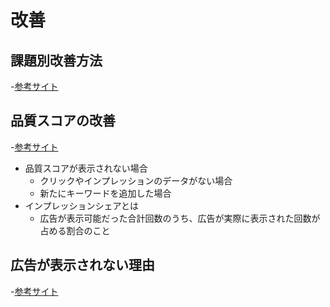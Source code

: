 # 改善


## 課題別改善方法
-[参考サイト](https://n-works.link/blog/webad/listingad-improvement)

## 品質スコアの改善
-[参考サイト](https://n-works.link/blog/webad/listing-ads-quality-score)
- 品質スコアが表示されない場合
    - クリックやインプレッションのデータがない場合
    - 新たにキーワードを追加した場合
- インプレッションシェアとは
    -  広告が表示可能だった合計回数のうち、広告が実際に表示された回数が占める割合のこと

## 広告が表示されない理由
-[参考サイト](https://n-works.link/blog/webad/listing-dontshow)
